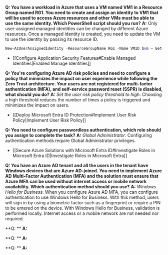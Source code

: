 **Q: You have a workload in Azure that uses a VM named VM1 in a Resource Group named RG1. You need to create and assign an identity to VM1 that will be used to access Azure resources and other VMs must be able to use the same identity. Which PowerShell script should you run?**
**A:** Only user-assigned managed identities can be changed by different Azure resources. Once a managed identity is created, you need to update the VM to use the identity by passing its resource ID.
```PowerShell
New-AzUserAssignedIdentity -ResourceGroupName RG1 -Name VMID $vm = Get-AzVM -ResourceGroupName RG1 -Name VM1 Update-AzVM -ResourceGroupName RG1 -VM $vm -IdentityType UserAssigned -IdentityID "/subscriptions/<SUBSCRIPTION ID>/resourcegroups/RG1/providers/Microsoft.ManagedIdentity/userAssignedIdentities/VMID"
```
- [[Configure Application Security Features#Enable Managed Identities|Enabled Manage Identities]]

**Q: You're configuring Azure AD risk policies and need to configure a policy that minimizes the impact on user experience while following the Zero Trust architecture. Your users are not registered for multi-factor authentication (MFA), and self-service password reset (SSPR) is disabled, what should you do?**
**A:** *Set the user risk policy threshold to high*. Choosing a high threshold reduces the number of times a policy is triggered and minimizes the impact on users. 
- [[Deploy Microsoft Entra ID Protection#Implement User Risk Policy|Implement User Risk Policy]]

**Q: You need to configure passwordless authentication, which role should you assign to complete the task?**
**A:** *Global Administrator*. Configuring authentication methods require Global Administrator privileges.
- [[Secure Azure Solutions with Microsoft Entra ID#Investigate Roles in Microsoft Entra ID|Investigate Roles in Microsoft Entra]]

**Q: You have an Azure AD tenant and all the users in the tenant have Windows devices that are Azure AD-joined. You need to implement Azure AD Multi-Factor Authentication (MFA) and the solution must ensure that Azure MFA can be used without internet access or mobile network availability. Which authentication method should you use?**
**A:** *Windows Hello for Business*. When you configure Azure AD MFA, you can configure authentication to use Windows Hello for Business. With this method, users will sign in by using a biometric factor such as a fingerprint or require a PIN to be entered on the device. With Windows Hello for Business, validation is performed locally. Internet access or a mobile network are not needed nor required.

**Q: **
**A:**

**Q: **
**A:**

**Q: **
**A:**